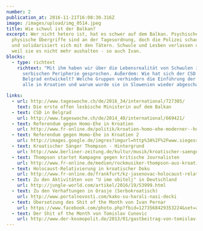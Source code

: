 ```yaml
---
number: 2
publication_at: 2016-11-21T16:08:30.316Z
image: /images/upload/img_0514.jpeg
title: Wie schwul ist der Balkan?
excerpt: Wer nicht hetero ist, hat es schwer auf dem Balkan. Psychische und
  physische Übergriffe sind an der Tagesordnung, doch die Polizei schaut oft weg
  und solidarisiert sich mit den Tätern. Schwule und Lesben verlassen das Land,
  weil sie es nicht mehr aushalten - so auch Ivan.
blocks:
  - type: richtext
    richtext: "Mit ihm haben wir über die Lebensrealität von Schwulen in der
      serbischen Peripherie gesprochen. Außerdem: Wie hat sich der CSD in
      Belgrad entwickelt? Welche Gruppen verhindern die Einführung der Ehe für
      alle in Kroatien und warum wurde sie in Slowenien wieder abgeschafft."

links:
  - url: http://www.tageswoche.ch/de/2016_34/international/727305/
    text: Die erste offen lesbische Ministerin auf dem Balkan
  - text: CSD in Belgrad
    url: http://www.tageswoche.ch/de/2014_40/international/669421/
  - text: Referendum gegen Homo-Ehe in Kroatien
    url: http://www.fr-online.de/politik/kroatien-homo-ehe-moderner--homophober-balkan,1472596,25477290.html
  - text: Referendum gegen Homo-Ehe in Kroatien 2
    url: http://images.google.de/imgres?imgurl=http%3A%2F%2Fwww.siegessaeule.de%2Fuploads%2Fpics%2FMars_23_Marija_Feldi.jpg&imgrefurl=http%3A%2F%2Fwww.siegessaeule.de%2Fno_cache%2Fen%2Fnewscomments%2Farticle%2F708-traurig-und-sinnlos-kroatiens-premierminister-zoran-milanovic-ueber-das-referendum-ge.html%3FPHPSESSID%3D02d90166e86c8acf214cd34c58439873&h=363&w=545&tbnid=QshfvMeZQU6aoM%3A&vet=1&docid=fR8_18yrLguhaM&itg=1&ei=XKYyWI7nEYexUaidkZgN&tbm=isch&client=firefox-b&iact=rc&uact=3&dur=1128&page=0&start=0&ndsp=6&ved=0ahUKEwiOhdfXrbnQAhWHWBQKHahOBNMQMwgfKAIwAg&bih=635&biw=1366
  - text: Kroatischer Sänger Thompson - Hintergrund
    url: http://www.berliner-zeitung.de/kultur/musik/kroatischer-saenger-thompson-das-spiel-mit-der-doppeldeutigkeit-1209244
  - text: Thompson startet Kampagne gegen kritische Journalisten
    url: http://www.fr-online.de/medien/rockmusiker-thompson-aus-kroatien-kampagne-gegen-journalisten,1473342,26995644.html
  - text: Holocaust-Relativierung in kroatischer Doku
    url: http://www.fr-online.de/frankfurt/kz-jasenovac-holocaust-relativierung-in-kroatischer-doku,1472798,34139458.html
  - text: Zu den Aktivitäten von "U ime obitelj" in Deutschland
    url: http://jungle-world.com/artikel/2016/19/53999.html
  - text: Zu den Verhaftungen in Orasje (Serbokroatisch)
    url: http://www.portalnovosti.com/kako-su-harali-nasi-decki
  - text: Übersetzung des Shit of the Month von Ivan Pernar
    url: https://www.facebook.com/photo.php?fbid=1273568429353224&set=a.144698412240237.24823.100001002375795&type=3&theater
  - text: Der Shit of the Month von Tomislav Cunovic
    url: http://www.der-kosmopolit.de/2013/01/gastbeitrag-von-tomislav-cunovic.html
---
```

